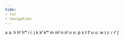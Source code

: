 ```yaml
---
hide:
- toc
- navigation
---
```

a
aː
h
hʲ
hʷ
i
iː
j
k
kʲ
kʷ
m
mʲ
n
nʲ
o
oː
p
s
t
tʲ
u
uː
w
ɪ
ɪː
ɾ
ɾʲ
ʃ
